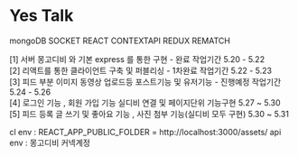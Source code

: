 # Yes Talk

mongoDB SOCKET REACT CONTEXTAPI REDUX REMATCH

[1] 서버 몽고디비 와 기본 express 를 통한 구현 - 완료 작업기간 5.20 - 5.22 <br />
[2] 리액트를 통한 클라이언트 구축 및 퍼블리싱 - 1차완료 작업기간 5.22 - 5.23 <br />
[3] 피드 부분 이미지 동영상 업로드등 포스트기능 및 유저기능 - 진행예정 작업기간 5.24 - 5.26 <br />
[4] 로그인 기능 , 회원 가입 기능 실디비 연결 및 페이지단위 기능구현 5.27 ~ 5.30 <br />
[5] 피드 등록 글 쓰기 및 좋아요 기능 , 사진 첨부 기능(실디비 모두 구현) 5.30 ~ 5.31<br />

cl env : REACT_APP_PUBLIC_FOLDER = http://localhost:3000/assets/
api env : 몽고디비 커넥계정
